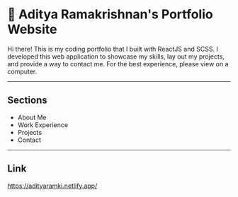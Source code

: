 # 📁 Aditya Ramakrishnan's Portfolio Website

Hi there! This is my coding portfolio that I built with ReactJS and SCSS. I developed this web application to showcase my skills, lay out my projects, and provide a way to contact me. For the best experience, please view on a computer.

---
## Sections
- About Me
- Work Experience
- Projects
- Contact
---
## Link
https://adityaramki.netlify.app/



